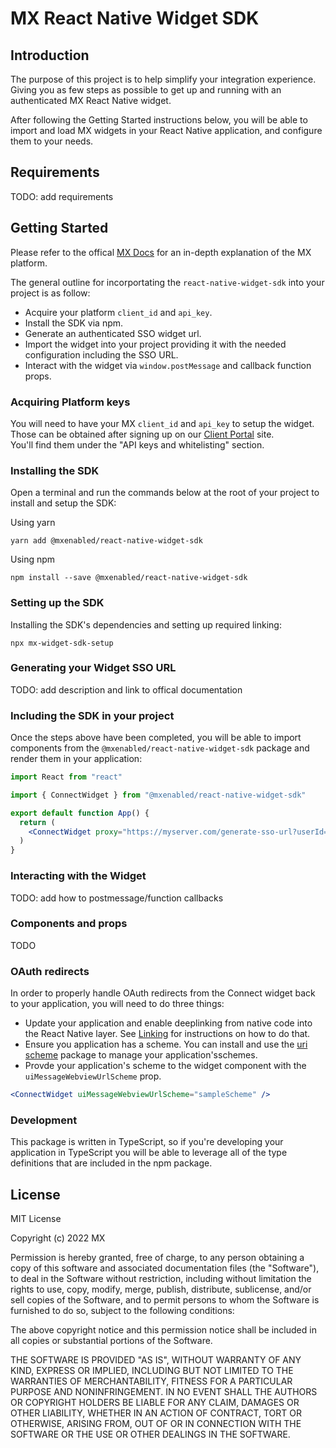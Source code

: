 # MX React Native Widget SDK

## Introduction 

The purpose of this project is to help simplify your integration experience. Giving you as few steps as possible to get up and running with an authenticated MX React Native widget.

After following the Getting Started instructions below, you will be able to import and load MX widgets in your React Native application, and configure them to your needs.  

## Requirements

TODO: add requirements
## Getting Started

Please refer to the offical [MX Docs](https://docs.mx.com/) for an in-depth explanation of the MX platform.   

The general outline for incorportating the `react-native-widget-sdk` into your project is as follow:

* Acquire your platform `client_id` and `api_key`.
* Install the SDK via npm.
* Generate an authenticated SSO widget url.
* Import the widget into your project providing it with the needed configuration including the SSO URL.
* Interact with the widget via `window.postMessage` and callback function props.

### Acquiring Platform keys

You will need to have your MX `client_id` and `api_key` to setup the widget.  
Those can be obtained after signing up on our [Client Portal](https://dashboard.mx.com) site.  
You'll find them under the "API keys and whitelisting" section.

### Installing the SDK

Open a terminal and run the commands below at the root of your project to
install and setup the SDK:

Using yarn
```
yarn add @mxenabled/react-native-widget-sdk
```

Using npm
```
npm install --save @mxenabled/react-native-widget-sdk
```

### Setting up the SDK

Installing the SDK's dependencies and setting up required linking:

```
npx mx-widget-sdk-setup
```
### Generating your Widget SSO URL

TODO: add description and link to offical documentation

### Including the SDK in your project  

Once the steps above have been completed, you will be able to import components
from the `@mxenabled/react-native-widget-sdk` package and render them in your
application:

```jsx
import React from "react"

import { ConnectWidget } from "@mxenabled/react-native-widget-sdk"

export default function App() {
  return (
    <ConnectWidget proxy="https://myserver.com/generate-sso-url?userId=123" />
  )
}
```

### Interacting with the Widget

TODO: add how to postmessage/function callbacks
### Components and props

TODO

### OAuth redirects

In order to properly handle OAuth redirects from the Connect widget back to
your application, you will need to do three things:

- Update your application and enable deeplinking from native code into the
  React Native layer. See [Linking](https://reactnative.dev/docs/linking) for instructions on how to do that.
- Ensure you application has a scheme. You can install and use the [uri scheme](https://www.npmjs.com/package/uri-scheme) package to manage your application'sschemes.
- Provde your application's scheme to the widget component with the
  `uiMessageWebviewUrlScheme` prop.

```jsx
<ConnectWidget uiMessageWebviewUrlScheme="sampleScheme" />
```

### Development

This package is written in TypeScript, so if you're developing your application
in TypeScript you will be able to leverage all of the type definitions that are
included in the npm package.

## License

MIT License

Copyright (c) 2022 MX 

Permission is hereby granted, free of charge, to any person obtaining a copy
of this software and associated documentation files (the "Software"), to deal
in the Software without restriction, including without limitation the rights
to use, copy, modify, merge, publish, distribute, sublicense, and/or sell
copies of the Software, and to permit persons to whom the Software is
furnished to do so, subject to the following conditions:

The above copyright notice and this permission notice shall be included in all
copies or substantial portions of the Software.

THE SOFTWARE IS PROVIDED "AS IS", WITHOUT WARRANTY OF ANY KIND, EXPRESS OR
IMPLIED, INCLUDING BUT NOT LIMITED TO THE WARRANTIES OF MERCHANTABILITY,
FITNESS FOR A PARTICULAR PURPOSE AND NONINFRINGEMENT. IN NO EVENT SHALL THE
AUTHORS OR COPYRIGHT HOLDERS BE LIABLE FOR ANY CLAIM, DAMAGES OR OTHER
LIABILITY, WHETHER IN AN ACTION OF CONTRACT, TORT OR OTHERWISE, ARISING FROM,
OUT OF OR IN CONNECTION WITH THE SOFTWARE OR THE USE OR OTHER DEALINGS IN THE
SOFTWARE.